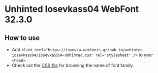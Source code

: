 # Unhinted Iosevkass04 WebFont 32.3.0

## How to use

- Add `<link href="https://iosevka-webfonts.github.io/unhinted-iosevkass04/IosevkaSS04-Unhinted.css" rel="stylesheet" />` to your `<head>`.
- Check out the [CSS file](./IosevkaSS04-Unhinted.css) for browsing the name of font family.
